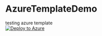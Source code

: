 # AzureTemplateDemo
testing azure template   
[![Deploy to Azure](https://aka.ms/deploytoazurebutton)](https://portal.azure.com/#create/Microsoft.Template/uri/https%3A%2F%2Fraw.githubusercontent.com%2Fzhengyiqun%2FAzureTemplateDemo%2Fmain%2Ftemplate.json)
